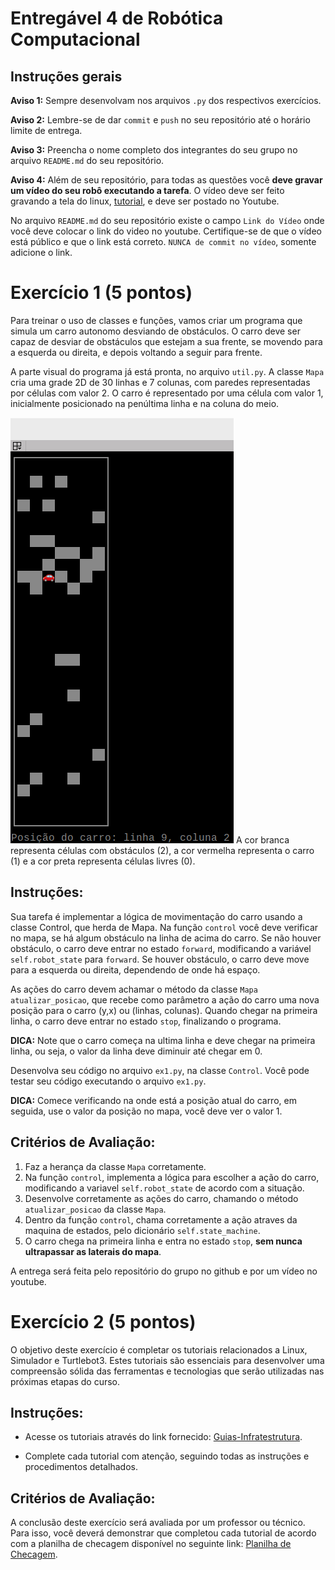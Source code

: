 # Entregável 4 de Robótica Computacional

## Instruções gerais

**Aviso 1:** Sempre desenvolvam nos arquivos `.py` dos respectivos exercícios.

**Aviso 2:** Lembre-se de dar `commit` e `push` no seu repositório até o horário limite de entrega.

**Aviso 3:** Preencha o nome completo dos integrantes do seu grupo no arquivo `README.md` do seu repositório.

**Aviso 4:** Além de seu repositório, para todas as questões você **deve gravar um vídeo do seu robô executando a tarefa**. O vídeo deve ser feito gravando a tela do linux, [tutorial](https://insper.github.io/robotica-computacional/screen_record/), e deve ser postado no Youtube. 

No arquivo `README.md` do seu repositório existe o campo `Link do Vídeo` onde você deve colocar o link do video no youtube. Certifique-se de que o vídeo está público e que o link está correto. `NUNCA de commit no vídeo`, somente adicione o link.


# Exercício 1 (5 pontos)

Para treinar o uso de classes e funções, vamos criar um programa que simula um carro autonomo desviando de obstáculos. O carro deve ser capaz de desviar de obstáculos que estejam a sua frente, se movendo para a esquerda ou direita, e depois voltando a seguir para frente.

A parte visual do programa já está pronta, no arquivo `util.py`. A classe `Mapa` cria uma grade 2D de 30 linhas e 7 colunas, com paredes representadas por células com valor 2. O carro é representado por uma célula com valor 1, inicialmente posicionado na penúltima linha e na coluna do meio.

![mapa](./mapa.png)
A cor branca representa células com obstáculos (2), a cor vermelha representa o carro (1) e a cor preta representa células livres (0).

## Instruções:

Sua tarefa é implementar a lógica de movimentação do carro usando a classe Control, que herda de Mapa. Na função `control` você deve verificar no mapa, se há algum obstáculo na linha de acima do carro. Se não houver obstáculo, o carro deve entrar no estado `forward`, modificando a variável `self.robot_state` para `forward`. Se houver obstáculo, o carro deve move para a esquerda ou direita, dependendo de onde há espaço.

As ações do carro devem achamar o método da classe `Mapa` `atualizar_posicao`, que recebe como parâmetro a ação do carro uma nova posição para o carro (y,x) ou (linhas, colunas). Quando chegar na primeira linha, o carro deve entrar no estado `stop`, finalizando o programa.

**DICA:** Note que o carro começa na ultima linha e deve chegar na primeira linha, ou seja, o valor da linha deve diminuir até chegar em 0.

Desenvolva seu código no arquivo `ex1.py`, na classe `Control`. Você pode testar seu código executando o arquivo `ex1.py`.

**DICA:** Comece verificando na onde está a posição atual do carro, em seguida, use o valor da posição no mapa, você deve ver o valor 1.

## Critérios de Avaliação:
1. Faz a herança da classe `Mapa` corretamente. 
2. Na função `control`, implementa a lógica para escolher a ação do carro, modificando a variavel `self.robot_state` de acordo com a situação.
3. Desenvolve corretamente as ações do carro, chamando o método `atualizar_posicao` da classe `Mapa`.
4. Dentro da função `control`, chama corretamente a ação atraves da maquina de estados, pelo dicionário `self.state_machine`.
5. O carro chega na primeira linha e entra no estado `stop`, **sem nunca ultrapassar as laterais do mapa**.

A entrega será feita pelo repositório do grupo no github e por um vídeo no youtube.

# Exercício 2 (5 pontos)

O objetivo deste exercício é completar os tutoriais relacionados a Linux, Simulador e Turtlebot3. Estes tutoriais são essenciais para desenvolver uma compreensão sólida das ferramentas e tecnologias que serão utilizadas nas próximas etapas do curso.

## Instruções:

* Acesse os tutoriais através do link fornecido: [Guias-Infratestrutura](https://insper.github.io/robotica-computacional/modulos/01-intro/atividades/guias-infra/).

* Complete cada tutorial com atenção, seguindo todas as instruções e procedimentos detalhados.

## Critérios de Avaliação:

A conclusão deste exercício será avaliada por um professor ou técnico. Para isso, você deverá demonstrar que completou cada tutorial de acordo com a planilha de checagem disponível no seguinte link: [Planilha de Checagem](https://insper.github.io/robotica-computacional/modulos/01-intro/atividades/guias-infra/checagem/).
